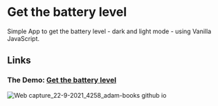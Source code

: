 # Get the battery level
Simple App to get the battery level - dark and light mode - using Vanilla JavaScript.

## Links
###  The Demo: [Get the battery level](https://adam-books.github.io/get-the-battery-level/)

![Web capture_22-9-2021_4258_adam-books github io](https://user-images.githubusercontent.com/66003360/134271930-ff96b2c8-8b6c-4133-969c-e613df725286.jpeg)


